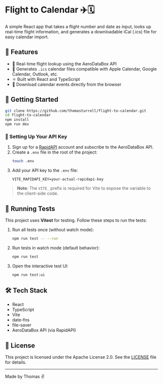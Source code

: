 # Flight to Calendar ✈️🗓

A simple React app that takes a flight number and date as input, looks up real-time flight information, and generates a downloadable iCal (.ics) file for easy calendar import.

## 🚀 Features

- 🛫 Real-time flight lookup using the AeroDataBox API
- 📅 Generates `.ics` calendar files compatible with Apple Calendar, Google Calendar, Outlook, etc.
- ⚛️ Built with React and TypeScript
- 💾 Download calendar events directly from the browser

## 🔧 Getting Started

```bash
git clone https://github.com/thomasturrell/flight-to-calendar.git
cd flight-to-calendar
npm install
npm run dev
```

### 🔑 Setting Up Your API Key

1. Sign up for a [RapidAPI](https://rapidapi.com/) account and subscribe to the AeroDataBox API.
2. Create a `.env` file in the root of the project:
   ```bash
   touch .env
   ```
3. Add your API key to the `.env` file:
   ```env
   VITE_RAPIDAPI_KEY=your-actual-rapidapi-key
   ```

> **Note**: The `VITE_` prefix is required for Vite to expose the variable to the client-side code.

## 🧪 Running Tests

This project uses **Vitest** for testing. Follow these steps to run the tests:

1. Run all tests once (without watch mode):

   ```bash
   npm run test -- --run
   ```

2. Run tests in watch mode (default behavior):

   ```bash
   npm run test
   ```

3. Open the interactive test UI:

   ```bash
   npm run test:ui
   ```

## 🛠 Tech Stack

- React
- TypeScript
- Vite
- date-fns
- file-saver
- AeroDataBox API (via RapidAPI)

## 📄 License

This project is licensed under the Apache License 2.0. See the [LICENSE](./LICENSE) file for details.

---

Made by Thomas ✌️
